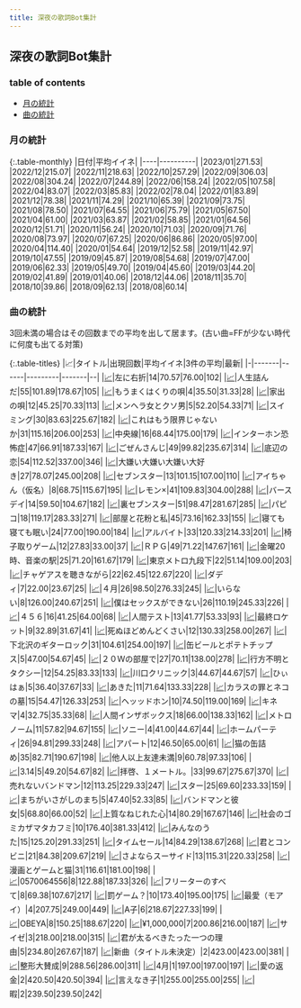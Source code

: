 ```yaml
---
title: 深夜の歌詞Bot集計
---
```


## 深夜の歌詞Bot集計

### table of contents

- [月の統計](#月の統計)
- [曲の統計](#曲の統計)

### 月の統計

{:.table-monthly}
|日付|平均イイネ|
|----|----------|
|2023/01|271.53|
|2022/12|215.07|
|2022/11|218.63|
|2022/10|257.29|
|2022/09|306.03|
|2022/08|304.24|
|2022/07|244.89|
|2022/06|158.24|
|2022/05|107.58|
|2022/04|83.07|
|2022/03|85.83|
|2022/02|78.04|
|2022/01|83.89|
|2021/12|78.38|
|2021/11|74.29|
|2021/10|65.39|
|2021/09|73.75|
|2021/08|78.50|
|2021/07|64.55|
|2021/06|75.79|
|2021/05|67.50|
|2021/04|61.00|
|2021/03|63.87|
|2021/02|58.85|
|2021/01|64.56|
|2020/12|51.71|
|2020/11|56.24|
|2020/10|71.03|
|2020/09|71.76|
|2020/08|73.97|
|2020/07|67.25|
|2020/06|86.86|
|2020/05|97.00|
|2020/04|114.40|
|2020/01|54.64|
|2019/12|52.58|
|2019/11|42.97|
|2019/10|47.55|
|2019/09|45.87|
|2019/08|54.68|
|2019/07|47.00|
|2019/06|62.33|
|2019/05|49.70|
|2019/04|45.60|
|2019/03|44.20|
|2019/02|41.89|
|2019/01|40.06|
|2018/12|44.06|
|2018/11|35.70|
|2018/10|39.86|
|2018/09|62.13|
|2018/08|60.14|


### 曲の統計

3回未満の場合はその回数までの平均を出して居ます。(古い曲=FFが少ない時代に何度も出てる対策)

{:.table-titles}
|📈|タイトル|出現回数|平均イイネ|3件の平均|最新|
|-|-------|------|---------|-------|--|
|<a href="./stat_1220319068.html">📈</a>|左に右折|14|70.57|76.00|102|
|<a href="./stat_3973810081.html">📈</a>|人生詰んだ|55|101.89|178.67|105|
|<a href="./stat_383919761.html">📈</a>|もうまくはくりの唄|4|35.50|31.33|28|
|<a href="./stat_3345548410.html">📈</a>|家出の唄|12|45.25|70.33|113|
|<a href="./stat_1134299308.html">📈</a>|メンヘラ女とクソ男|5|52.20|54.33|71|
|<a href="./stat_4279738064.html">📈</a>|スイミング|30|83.63|225.67|182|
|<a href="./stat_1305098187.html">📈</a>|これはもう限界じゃないか|31|115.16|206.00|253|
|<a href="./stat_3688227492.html">📈</a>|中央線|16|68.44|175.00|179|
|<a href="./stat_3706647313.html">📈</a>|インターホン恐怖症|47|66.91|187.33|167|
|<a href="./stat_2193121143.html">📈</a>|ごぜんさんじ|49|99.82|235.67|314|
|<a href="./stat_3014517053.html">📈</a>|底辺の恋|54|112.52|337.00|346|
|<a href="./stat_2320889407.html">📈</a>|大嫌い大嫌い大嫌い大好き|27|78.07|245.00|208|
|<a href="./stat_2136384753.html">📈</a>|セブンスター|13|101.15|107.00|110|
|<a href="./stat_3845995641.html">📈</a>|アイちゃん（仮名）|8|68.75|115.67|195|
|<a href="./stat_3820729153.html">📈</a>|レモン×|41|109.83|304.00|288|
|<a href="./stat_2790299604.html">📈</a>|バースデイ|14|59.50|104.67|182|
|<a href="./stat_705380792.html">📈</a>|裏セブンスター|51|98.47|281.67|285|
|<a href="./stat_3581212074.html">📈</a>|パピコ|18|119.17|283.33|271|
|<a href="./stat_283491885.html">📈</a>|部屋と花粉と私|45|73.16|162.33|155|
|<a href="./stat_3282501719.html">📈</a>|寝ても寝ても眠い|24|77.00|190.00|184|
|<a href="./stat_2879634500.html">📈</a>|アルバイト|33|120.33|214.33|201|
|<a href="./stat_2862129283.html">📈</a>|椅子取りゲーム|12|27.83|33.00|37|
|<a href="./stat_3089007951.html">📈</a>|ＲＰＧ|49|71.22|147.67|161|
|<a href="./stat_3497313489.html">📈</a>|金曜20時、音楽の駅|25|71.20|161.67|179|
|<a href="./stat_1891603274.html">📈</a>|東京メトロ九段下|22|51.14|109.00|203|
|<a href="./stat_1109020806.html">📈</a>|チャゲアスを聴きながら|22|62.45|122.67|220|
|<a href="./stat_1271302853.html">📈</a>|ダディ|7|22.00|23.67|25|
|<a href="./stat_574486788.html">📈</a>|４月|26|98.50|276.33|245|
|<a href="./stat_1327320414.html">📈</a>|いらない|8|126.00|240.67|251|
|<a href="./stat_2746425008.html">📈</a>|僕はセックスができない|26|110.19|245.33|226|
|<a href="./stat_3527530207.html">📈</a>|４５６|16|41.25|64.00|68|
|<a href="./stat_2934372601.html">📈</a>|人間テスト|13|41.77|53.33|93|
|<a href="./stat_1735199150.html">📈</a>|最終ロケット|9|32.89|31.67|41|
|<a href="./stat_2201479478.html">📈</a>|死ぬほどめんどくさい|12|130.33|258.00|267|
|<a href="./stat_3669782485.html">📈</a>|下北沢のギターロック|31|104.61|254.00|197|
|<a href="./stat_2319071959.html">📈</a>|缶ビールとポテトチップス|5|47.00|54.67|45|
|<a href="./stat_3785051628.html">📈</a>|２０Ｗの部屋で|27|70.11|138.00|278|
|<a href="./stat_2892118558.html">📈</a>|行方不明とタクシー|12|54.25|83.33|133|
|<a href="./stat_3989244522.html">📈</a>|川口クリニック|3|44.67|44.67|57|
|<a href="./stat_1203495729.html">📈</a>|ひぃはぁ|5|36.40|37.67|33|
|<a href="./stat_2403533009.html">📈</a>|あきた|11|71.64|133.33|228|
|<a href="./stat_1115694639.html">📈</a>|カラスの罪とネコの墓|15|54.47|126.33|253|
|<a href="./stat_3785006664.html">📈</a>|ヘッッドホン|10|74.50|119.00|169|
|<a href="./stat_130567987.html">📈</a>|キネマ|4|32.75|35.33|68|
|<a href="./stat_2424681378.html">📈</a>|人間インザボックス|18|66.00|138.33|162|
|<a href="./stat_123253090.html">📈</a>|メトロノーム|11|57.82|94.67|155|
|<a href="./stat_2417872325.html">📈</a>|ソニー|4|41.00|44.67|44|
|<a href="./stat_3097031665.html">📈</a>|ホームパーティ|26|94.81|299.33|248|
|<a href="./stat_940965749.html">📈</a>|アパート|12|46.50|65.00|61|
|<a href="./stat_496127818.html">📈</a>|猫の缶詰め|35|82.71|190.67|198|
|<a href="./stat_811448184.html">📈</a>|他人以上友達未満|9|60.78|97.33|106|
|<a href="./stat_383783102.html">📈</a>|3.14|5|49.20|54.67|82|
|<a href="./stat_3042963501.html">📈</a>|拝啓、１メートル。|33|99.67|275.67|370|
|<a href="./stat_1318257667.html">📈</a>|売れないバンドマン|12|113.25|229.33|247|
|<a href="./stat_645640080.html">📈</a>|スター|25|69.60|233.33|159|
|<a href="./stat_3969547926.html">📈</a>|まちがいさがしのまち|5|47.40|52.33|85|
|<a href="./stat_1532885310.html">📈</a>|バンドマンと彼女|5|68.80|66.00|52|
|<a href="./stat_905736344.html">📈</a>|上質なねじれた心|14|80.29|167.67|146|
|<a href="./stat_381040520.html">📈</a>|社会のゴミカザマタカフミ|10|176.40|381.33|412|
|<a href="./stat_2368637404.html">📈</a>|みんなのうた|15|125.20|291.33|251|
|<a href="./stat_2790095167.html">📈</a>|タイムセール|14|84.29|138.67|268|
|<a href="./stat_2145670056.html">📈</a>|君とコンビニ|21|84.38|209.67|219|
|<a href="./stat_2401650218.html">📈</a>|さよならスーサイド|13|115.31|220.33|258|
|<a href="./stat_492620309.html">📈</a>|漫画とゲームと猫|31|116.61|181.00|198|
|<a href="./stat_3536700876.html">📈</a>|0570064556|8|122.88|187.33|326|
|<a href="./stat_1085837939.html">📈</a>|フリーターのすべて|8|69.38|107.67|217|
|<a href="./stat_2063332486.html">📈</a>|罰ゲーム？|10|173.40|195.00|175|
|<a href="./stat_3011767184.html">📈</a>|最愛（モアイ）|4|207.75|249.00|449|
|<a href="./stat_1180935151.html">📈</a>|A子|6|218.67|227.33|199|
|<a href="./stat_829386755.html">📈</a>|OBEYA|8|150.25|188.67|220|
|<a href="./stat_1888006000.html">📈</a>|¥1,000,000|7|200.86|216.00|187|
|<a href="./stat_2144871483.html">📈</a>|サイゼ|3|218.00|218.00|315|
|<a href="./stat_3663218867.html">📈</a>|君が太るべきたった一つの理由|5|234.80|267.67|187|
|<a href="./stat_2230208899.html">📈</a>|新曲（タイトル未決定）|2|423.00|423.00|381|
|<a href="./stat_2742911033.html">📈</a>|整形大賛成|9|288.56|286.00|311|
|<a href="./stat_3455439612.html">📈</a>|4月|1|197.00|197.00|197|
|<a href="./stat_2800481173.html">📈</a>|愛の返金|2|420.50|420.50|394|
|<a href="./stat_2372586904.html">📈</a>|言えなき子|1|255.00|255.00|255|
|<a href="./stat_2858156307.html">📈</a>|暇|2|239.50|239.50|242|

<script src="https://cdnjs.cloudflare.com/ajax/libs/jquery/3.6.1/jquery.min.js" integrity="sha512-aVKKRRi/Q/YV+4mjoKBsE4x3H+BkegoM/em46NNlCqNTmUYADjBbeNefNxYV7giUp0VxICtqdrbqU7iVaeZNXA==" crossorigin="anonymous" referrerpolicy="no-referrer"></script>
<script src="https://cdnjs.cloudflare.com/ajax/libs/jquery.tablesorter/2.31.3/js/jquery.tablesorter.min.js" integrity="sha512-qzgd5cYSZcosqpzpn7zF2ZId8f/8CHmFKZ8j7mU4OUXTNRd5g+ZHBPsgKEwoqxCtdQvExE5LprwwPAgoicguNg==" crossorigin="anonymous" referrerpolicy="no-referrer"></script>
<link rel="stylesheet" href="https://cdnjs.cloudflare.com/ajax/libs/jquery.tablesorter/2.31.3/css/theme.default.min.css" integrity="sha512-wghhOJkjQX0Lh3NSWvNKeZ0ZpNn+SPVXX1Qyc9OCaogADktxrBiBdKGDoqVUOyhStvMBmJQ8ZdMHiR3wuEq8+w==" crossorigin="anonymous" referrerpolicy="no-referrer" />
<script>
$(function() {
    $(".table-titles").tablesorter();
});
</script>

